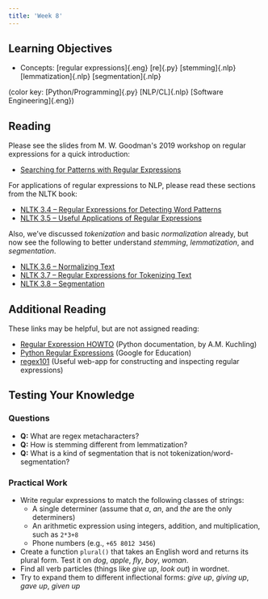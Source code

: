 ```yaml
---
title: 'Week 8'
---
```


## Learning Objectives

*   Concepts:
    [regular expressions]{.eng}
    [re]{.py}
    [stemming]{.nlp}
    [lemmatization]{.nlp}
    [segmentation]{.nlp}

(color key: [Python/Programming]{.py} [NLP/CL]{.nlp} [Software Engineering]{.eng})

## Reading

Please see the slides from M. W. Goodman's 2019 workshop on regular expressions
for a quick introduction:

*   [Searching for Patterns with Regular Expressions](static/regex-workshop-slides.pdf)

For applications of regular expressions to NLP, please read these sections from the NLTK book:

*   [NLTK 3.4 – Regular Expressions for Detecting Word Patterns](http://www.nltk.org/book/ch03.html#regular-expressions-for-detecting-word-patterns)
*   [NLTK 3.5 – Useful Applications of Regular Expressions](http://www.nltk.org/book/ch03.html#useful-applications-of-regular-expressions)

Also, we’ve discussed _tokenization_ and basic _normalization_ already, but now
see the following to better understand _stemming_, _lemmatization_, and _segmentation_.

*   [NLTK 3.6 – Normalizing Text](http://www.nltk.org/book/ch03.html#normalizing-text)
*   [NLTK 3.7 – Regular Expressions for Tokenizing Text](http://www.nltk.org/book/ch03.html#regular-expressions-for-tokenizing-text)
*   [NLTK 3.8 – Segmentation](http://www.nltk.org/book/ch03.html#segmentation)

## Additional Reading

These links may be helpful, but are not assigned reading:

*   [Regular Expression HOWTO](https://docs.python.org/3.8/howto/regex.html) (Python documentation, by A.M. Kuchling)
*   [Python Regular Expressions](https://developers.google.com/edu/python/regular-expressions) (Google for Education)
*   [regex101](https://regex101.com/) (Useful web-app for constructing and inspecting regular expressions)

## Testing Your Knowledge

### Questions

*   **Q:** What are regex metacharacters?
*   **Q:** How is stemming different from lemmatization?
*   **Q:** What is a kind of segmentation that is not tokenization/word-segmentation?

### Practical Work

*   Write regular expressions to match the following classes of strings:
    *   A single determiner (assume that _a_, _an_, and _the_ are the only
      determiners)
    *   An arithmetic expression using integers, addition, and multiplication,
    such as `2*3+8`
    *   Phone numbers (e.g., `+65 8012 3456`)
*   Create a function `plural()` that takes an English word and returns its
plural form. Test it on _dog_, _apple_, _fly_, _boy_, _woman_.
*   Find all verb particles (things like _give up_, _look out_) in wordnet.
*   Try to expand them to different inflectional forms: _give up_, _giving up_, _gave up_, _given up_
